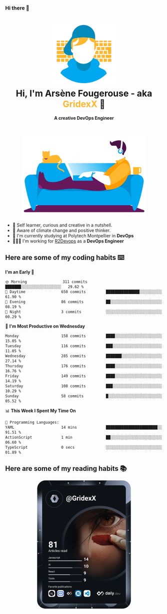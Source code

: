 ### Hi there 👋

<!--
**GridexX/gridexx** is a ✨ _special_ ✨ repository because its `README.md` (this file) appears on your GitHub profile.

Here are some ideas to get you started:

- 🔭 I’m currently working on ...
- 🌱 I’m currently learning ...
- 👯 I’m looking to collaborate on ...
- 🤔 I’m looking for help with ...
- 💬 Ask me about ...
- 📫 How to reach me: ...
- 😄 Pronouns: ...
- ⚡ Fun fact: ...
-->


<!-- Header -->
<h1 align="center">
  <img src="./images/user_profile.png" width="200">
  <br>
  Hi, I'm Arsène Fougerouse - aka <span style="color:#ffb72e">GridexX</span> 👋
</h1>


<p align="center">
  <b>A creative DevOps Engineer </b>
</p>
<br/>
<p align="center">
  <img src="./images/man_couch.png" width="400">
</p>

- 🎨 Self learner, curious and creative in a nutshell. 
- 🌱 Aware of climate change and positive thinker.
- 📕 I'm currently studying at Polytech Montpellier in **DevOps**
- 👨🏻‍💻 I'm working for [R2Devops](https://r2devops.io) as a **DevOps Engineer**


## Here are some of my coding habits ⌨️

<!-- Add a section about tech and Ops stack
  Like this one : https://github.com/Xanthus58#-tech-stack
-->
<!--START_SECTION:waka-->
**I'm an Early 🐤** 

```text
🌞 Morning                311 commits         ███████░░░░░░░░░░░░░░░░░░   29.62 % 
🌆 Daytime                650 commits         ███████████████░░░░░░░░░░   61.90 % 
🌃 Evening                86 commits          ██░░░░░░░░░░░░░░░░░░░░░░░   08.19 % 
🌙 Night                  3 commits           ░░░░░░░░░░░░░░░░░░░░░░░░░   00.29 % 
```
📅 **I'm Most Productive on Wednesday** 

```text
Monday                   158 commits         ████░░░░░░░░░░░░░░░░░░░░░   15.05 % 
Tuesday                  116 commits         ███░░░░░░░░░░░░░░░░░░░░░░   11.05 % 
Wednesday                285 commits         ███████░░░░░░░░░░░░░░░░░░   27.14 % 
Thursday                 176 commits         ████░░░░░░░░░░░░░░░░░░░░░   16.76 % 
Friday                   149 commits         ████░░░░░░░░░░░░░░░░░░░░░   14.19 % 
Saturday                 108 commits         ███░░░░░░░░░░░░░░░░░░░░░░   10.29 % 
Sunday                   58 commits          █░░░░░░░░░░░░░░░░░░░░░░░░   05.52 % 
```


📊 **This Week I Spent My Time On** 

```text
💬 Programming Languages: 
YAML                     14 mins             ███████████████████████░░   91.51 % 
ActionScript             1 min               ██░░░░░░░░░░░░░░░░░░░░░░░   06.60 % 
TypeScript               0 secs              ░░░░░░░░░░░░░░░░░░░░░░░░░   01.89 % 
```


<!--END_SECTION:waka-->

## Here are some of my reading habits 📚
<div  align="center">
  <img src="./images/devcard.svg" width="300">
</div>
